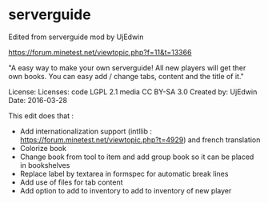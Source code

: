 # serverguide


Edited from serverguide mod by UjEdwin

https://forum.minetest.net/viewtopic.php?f=11&t=13366

"A easy way to make your own serverguide!
All new players will get ther own books.
You can easy add / change tabs, content and the title of it."

 License: Licenses: code LGPL 2.1 media CC BY-SA 3.0
 Created by: UjEdwin
 Date: 2016-03-28


This edit does that :
- Add internationalization support (intllib : https://forum.minetest.net/viewtopic.php?t=4929) and french translation 
- Colorize book
- Change book from tool to item and add group book so it can be placed in bookshelves
- Replace label by textarea in formspec for automatic break lines
- Add use of files for tab content 
- Add option to add to inventory to add to inventory of new player



